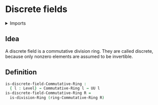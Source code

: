 #  Discrete fields

<details><summary>Imports</summary>
```agda
module commutative-algebra.discrete-fields where
open import commutative-algebra.commutative-rings
open import foundation.universe-levels
open import ring-theory.division-rings
```
</details>

## Idea

A discrete field is a commutative division ring. They are called discrete, because only nonzero elements are assumed to be invertible.

## Definition

```agda
is-discrete-field-Commutative-Ring :
  { l : Level} → Commutative-Ring l → UU l
is-discrete-field-Commutative-Ring R =
  is-division-Ring (ring-Commutative-Ring R)
```
